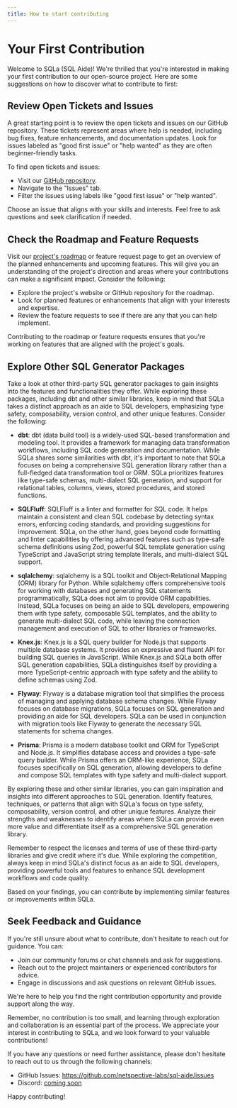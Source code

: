 ```yaml
---
title: How to start contributing
---
```


# Your First Contribution

Welcome to SQLa (SQL Aide)! We're thrilled that you're interested in making your
first contribution to our open-source project. Here are some suggestions on how
to discover what to contribute to first:

## Review Open Tickets and Issues

A great starting point is to review the open tickets and issues on our GitHub
repository. These tickets represent areas where help is needed, including bug
fixes, feature enhancements, and documentation updates. Look for issues labeled
as "good first issue" or "help wanted" as they are often beginner-friendly
tasks.

To find open tickets and issues:

- Visit our
  [GitHub repository]([link-to-github-repo](https://github.com/netspective-labs/sql-aide/issues)).
- Navigate to the "Issues" tab.
- Filter the issues using labels like "good first issue" or "help wanted".

Choose an issue that aligns with your skills and interests. Feel free to ask
questions and seek clarification if needed.

## Check the Roadmap and Feature Requests

Visit our [project's roadmap](../roadmap/) or feature request page to get an
overview of the planned enhancements and upcoming features. This will give you
an understanding of the project's direction and areas where your contributions
can make a significant impact. Consider the following:

- Explore the project's website or GitHub repository for the roadmap.
- Look for planned features or enhancements that align with your interests and
  expertise.
- Review the feature requests to see if there are any that you can help
  implement.

Contributing to the roadmap or feature requests ensures that you're working on
features that are aligned with the project's goals.

## Explore Other SQL Generator Packages

Take a look at other third-party SQL generator packages to gain insights into
the features and functionalities they offer. While exploring these packages,
including dbt and other similar libraries, keep in mind that SQLa takes a
distinct approach as an aide to SQL developers, emphasizing type safety,
composability, version control, and other unique features. Consider the
following:

- **dbt**: dbt (data build tool) is a widely-used SQL-based transformation and
  modeling tool. It provides a framework for managing data transformation
  workflows, including SQL code generation and documentation. While SQLa shares
  some similarities with dbt, it's important to note that SQLa focuses on being
  a comprehensive SQL generation library rather than a full-fledged data
  transformation tool or ORM. SQLa prioritizes features like type-safe schemas,
  multi-dialect SQL generation, and support for relational tables, columns,
  views, stored procedures, and stored functions.

- **SQLFluff**: SQLFluff is a linter and formatter for SQL code. It helps
  maintain a consistent and clean SQL codebase by detecting syntax errors,
  enforcing coding standards, and providing suggestions for improvement. SQLa,
  on the other hand, goes beyond code formatting and linter capabilities by
  offering advanced features such as type-safe schema definitions using Zod,
  powerful SQL template generation using TypeScript and JavaScript string
  template literals, and multi-dialect SQL support.

- **sqlalchemy**: sqlalchemy is a SQL toolkit and Object-Relational Mapping
  (ORM) library for Python. While sqlalchemy offers comprehensive tools for
  working with databases and generating SQL statements programmatically, SQLa
  does not aim to provide ORM capabilities. Instead, SQLa focuses on being an
  aide to SQL developers, empowering them with type safety, composable SQL
  templates, and the ability to generate multi-dialect SQL code, while leaving
  the connection management and execution of SQL to other libraries or
  frameworks.

- **Knex.js**: Knex.js is a SQL query builder for Node.js that supports multiple
  database systems. It provides an expressive and fluent API for building SQL
  queries in JavaScript. While Knex.js and SQLa both offer SQL generation
  capabilities, SQLa distinguishes itself by providing a more TypeScript-centric
  approach with type safety and the ability to define schemas using Zod.

- **Flyway**: Flyway is a database migration tool that simplifies the process of
  managing and applying database schema changes. While Flyway focuses on
  database migrations, SQLa focuses on SQL generation and providing an aide for
  SQL developers. SQLa can be used in conjunction with migration tools like
  Flyway to generate the necessary SQL statements for schema changes.

- **Prisma**: Prisma is a modern database toolkit and ORM for TypeScript and
  Node.js. It simplifies database access and provides a type-safe query builder.
  While Prisma offers an ORM-like experience, SQLa focuses specifically on SQL
  generation, allowing developers to define and compose SQL templates with type
  safety and multi-dialect support.

By exploring these and other similar libraries, you can gain inspiration and
insights into different approaches to SQL generation. Identify features,
techniques, or patterns that align with SQLa's focus on type safety,
composability, version control, and other unique features. Analyze their
strengths and weaknesses to identify areas where SQLa can provide even more
value and differentiate itself as a comprehensive SQL generation library.

Remember to respect the licenses and terms of use of these third-party libraries
and give credit where it's due. While exploring the competition, always keep in
mind SQLa's distinct focus as an aide to SQL developers, providing powerful
tools and features to enhance SQL development workflows and code quality.

Based on your findings, you can contribute by implementing similar features or
improvements within SQLa.

## Seek Feedback and Guidance

If you're still unsure about what to contribute, don't hesitate to reach out for
guidance. You can:

- Join our community forums or chat channels and ask for suggestions.
- Reach out to the project maintainers or experienced contributors for advice.
- Engage in discussions and ask questions on relevant GitHub issues.

We're here to help you find the right contribution opportunity and provide
support along the way.

Remember, no contribution is too small, and learning through exploration and
collaboration is an essential part of the process. We appreciate your interest
in contributing to SQLa, and we look forward to your valuable contributions!

If you have any questions or need further assistance, please don't hesitate to
reach out to us through the following channels:

- GitHub Issues: https://github.com/netspective-labs/sql-aide/issues
- Discord: [coming soon](link-to-chat)

Happy contributing!
